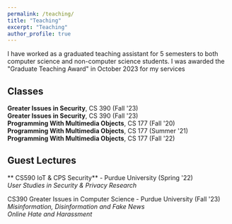 ```yaml
---
permalink: /teaching/
title: "Teaching"
excerpt: "Teaching"
author_profile: true
---
```


<!-- Google tag (gtag.js) -->
<script async src="https://www.googletagmanager.com/gtag/js?id=G-ZSMV5NQV3R"></script>
<script>
  window.dataLayer = window.dataLayer || [];
  function gtag(){dataLayer.push(arguments);}
  gtag('js', new Date());

  gtag('config', 'G-ZSMV5NQV3R');
</script>

			
I have worked as a graduated teaching assistant for 5 semesters to both computer science and non-computer science students. I was awarded the "Graduate Teaching Award" in October 2023 for my services


Classes 
--------
**Greater Issues in Security**, CS 390 (Fall '23)  <br>
**Greater Issues in Security**, CS 390 (Fall '23)  <br>
**Programming With Multimedia Objects**, CS 177 (Fall '20) <br> 
**Programming With Multimedia Objects**, CS 177 (Summer '21) <br>
**Programming With Multimedia Objects**, CS 177 (Fall '22)  <br>


Guest Lectures
--------
** CS590 IoT & CPS Security** - Purdue University (Spring '22)  
*User Studies in Security & Privacy Research*

CS390 Greater Issues in Computer Science - Purdue University (Fall '23)  
*Misinformation, Disinformation and Fake News*  
*Online Hate and Harassment*  
